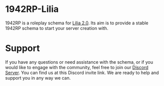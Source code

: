 # 1942RP-Lilia
 
1942RP is a roleplay schema for [Lilia 2.0](https://github.com/bleonheart/Lilia). Its aim is to provide a stable 1942RP schema to start your server creation with.

# Support

If you have any questions or need assistance with the schema, or if you would like to engage with the community, feel free to join our [Discord Server](https://discord.gg/52MSnh39vw). You can find us at this Discord invite link. We are ready to help and support you in any way we can.
